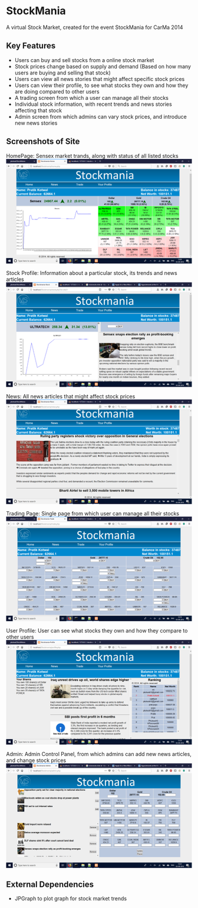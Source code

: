 # StockMania

A virtual Stock Market, created for the event StockMania for CarMa 2014

## Key Features
- Users can buy and sell stocks from a online stock market
- Stock prices change based on supply and demand (Based on how many users are buying and selling that stock)
- Users can view all news stories that might affect specific stock prices
- Users can view their profile, to see what stocks they own and how they are doing compared to other users
- A trading screen from which a user can manage all their stocks
- Individual stock information, with recent trends and news stories affecting that stock
- Admin screen from which admins can vary stock prices, and introduce new news stories


## Screenshots of Site

HomePage: Sensex market trands, along with status of all listed stocks
![](./Screenshots/Dashboard.png)


Stock Profile: Information about a particular stock, its trends and news articles
![](./Screenshots/Stock.png)


News: All news articles that might affect stock prices
![](./Screenshots/News.png)


Trading Page: Single page from which user can manage all their stocks
![](./Screenshots/Trade.png)


User Profile: User can see what stocks they own and how they compare to other users
![](./Screenshots/Profile.png)


Admin: Admin Control Panel, from which admins can add new news articles, and change stock prices
![](./Screenshots/Admin.png)

## External Dependencies
- JPGraph to plot graph for stock market trends
